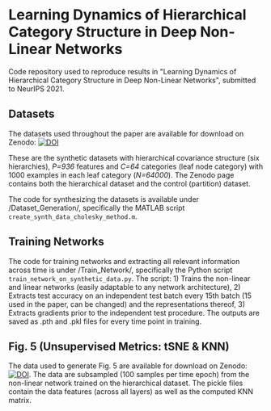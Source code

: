 # Learning Dynamics of Hierarchical Category Structure in Deep Non-Linear Networks
Code repository used to reproduce results in "Learning Dynamics of Hierarchical Category Structure in Deep Non-Linear Networks", submitted to NeurIPS 2021. 

## Datasets
The datasets used throughout the paper are available for download on Zenodo:
[![DOI](https://zenodo.org/badge/DOI/10.5281/zenodo.4898345.svg)](https://doi.org/10.5281/zenodo.4898345)

These are the synthetic datasets with hierarchical covariance structure (six hierarchies), *P=936* features and *C=64* categories (leaf node category) with 1000 examples in each leaf category (*N=64000*). The Zenodo page contains both the hierarchical dataset and the control (partition) dataset.

The code for synthesizing the datasets is available under /Dataset_Generation/, specifically the MATLAB script `create_synth_data_cholesky_method.m`.

## Training Networks 
The code for training networks and extracting all relevant information across time is under /Train_Network/, specifically the Python script `train_network_on_synthetic_data.py`. The script: 1) Trains the non-linear and linear networks (easily adaptable to any network architecture), 2) Extracts test accuracy on an independent test batch every 15th batch (15 used in the paper, can be changed) and the representations thereof, 3) Extracts gradients prior to the independent test procedure. The outputs are saved as .pth and .pkl files for every time point in training.

## Fig. 5 (Unsupervised Metrics: tSNE & KNN)
The data used to generate Fig. 5 are available for download on Zenodo:
[![DOI](https://zenodo.org/badge/DOI/10.5281/zenodo.4898341.svg)](https://doi.org/10.5281/zenodo.4898341).
The data are subsampled (100 samples per time epoch) from the non-linear network trained on the hierarchical dataset. The pickle files contain the data features (across all layers) as well as the computed KNN matrix.





